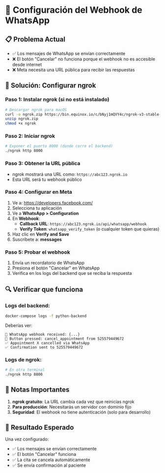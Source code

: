 # 🔧 Configuración del Webhook de WhatsApp

## 📋 **Problema Actual**
- ✅ Los mensajes de WhatsApp se envían correctamente
- ❌ El botón "Cancelar" no funciona porque el webhook no es accesible desde internet
- ❌ Meta necesita una URL pública para recibir las respuestas

## 🚀 **Solución: Configurar ngrok**

### **Paso 1: Instalar ngrok (si no está instalado)**
```bash
# Descargar ngrok para macOS
curl -o ngrok.zip https://bin.equinox.io/c/bNyj1mQVY4c/ngrok-v3-stable-darwin-arm64.zip
unzip ngrok.zip
chmod +x ngrok
```

### **Paso 2: Iniciar ngrok**
```bash
# Exponer el puerto 8000 (donde corre el backend)
./ngrok http 8000
```

### **Paso 3: Obtener la URL pública**
- ngrok mostrará una URL como: `https://abc123.ngrok.io`
- Esta URL será tu webhook público

### **Paso 4: Configurar en Meta**
1. Ve a: https://developers.facebook.com/
2. Selecciona tu aplicación
3. Ve a **WhatsApp > Configuration**
4. En **Webhook**:
   - **Callback URL**: `https://abc123.ngrok.io/api/whatsapp/webhook`
   - **Verify Token**: `whatsapp_verify_token` (o cualquier token que quieras)
5. Haz clic en **Verify and Save**
6. Suscríbete a: **messages**

### **Paso 5: Probar el webhook**
1. Envía un recordatorio de WhatsApp
2. Presiona el botón "Cancelar" en WhatsApp
3. Verifica en los logs del backend que se reciba la respuesta

## 🔍 **Verificar que funciona**

### **Logs del backend:**
```bash
docker-compose logs -f python-backend
```

Deberías ver:
```
📱 WhatsApp webhook received: {...}
🔘 Button pressed: cancel_appointment from 525579449672
✅ Appointment X cancelled via WhatsApp
✅ Confirmation sent to 525579449672
```

### **Logs de ngrok:**
```bash
# En otra terminal
./ngrok http 8000
```

## 🚨 **Notas Importantes**

1. **ngrok gratuito**: La URL cambia cada vez que reinicias ngrok
2. **Para producción**: Necesitarás un servidor con dominio fijo
3. **Seguridad**: El webhook no tiene autenticación (solo para desarrollo)

## 🎯 **Resultado Esperado**

Una vez configurado:
- ✅ Los mensajes se envían correctamente
- ✅ El botón "Cancelar" funciona
- ✅ La cita se cancela automáticamente
- ✅ Se envía confirmación al paciente
